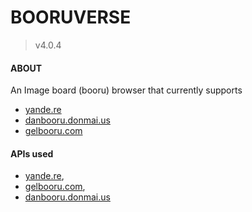 # BOORUVERSE

> v4.0.4

#### ABOUT

An Image board (booru) browser that currently supports

-   [yande.re](https://yande.re/post)
-   [danbooru.donmai.us](https://danbooru.donmai.us/posts)
-   [gelbooru.com](https://gelbooru.com/index.php?page=post&s=list&tags=all)

#### APIs used

-   [yande.re](https://yande.re/help/api),
-   [gelbooru.com](https://gelbooru.com/index.php?page=wiki&s=view&id=18780),
-   [danbooru.donmai.us](https://danbooru.donmai.us/wiki_pages/help:api)
